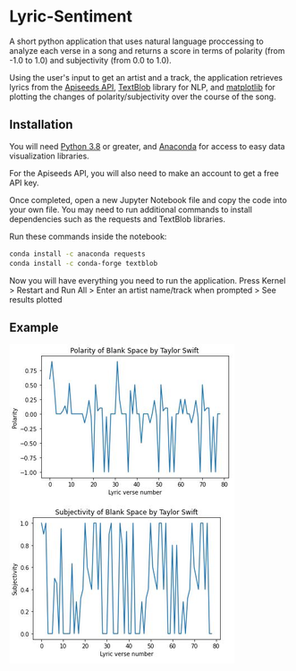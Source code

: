 # Lyric-Sentiment
A short python application that uses natural language proccessing to analyze each verse in a song and returns a score in terms of polarity (from -1.0 to 1.0) and subjectivity (from 0.0 to 1.0). 

Using the user's input to get an artist and a track, the application retrieves lyrics from the [Apiseeds API](https://apiseeds.com/), [TextBlob](https://textblob.readthedocs.io/en/dev) library for NLP, and [matplotlib](https://matplotlib.org/) for plotting the changes of polarity/subjectivity over the course of the song.

## Installation
You will need [Python 3.8](https://www.python.org/) or greater, and [Anaconda](https://www.anaconda.com/) for access to easy data visualization libraries.

For the Apiseeds API, you will also need to make an account to get a free API key.

Once completed, open a new Jupyter Notebook file and copy the code into your own file. 
You may need to run additional commands to install dependencies such as the requests and TextBlob libraries.

Run these commands inside the notebook:
```bash
conda install -c anaconda requests
conda install -c conda-forge textblob
```

Now you will have everything you need to run the application. 
Press Kernel > Restart and Run All > Enter an artist name/track when prompted > See results plotted

## Example

![img](images.JPG)
